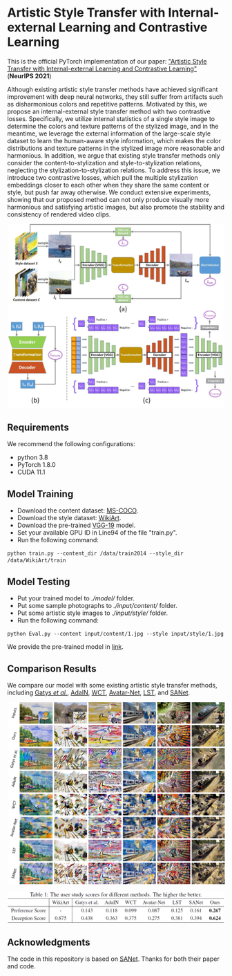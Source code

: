 # Artistic Style Transfer with Internal-external Learning and Contrastive Learning
This is the official PyTorch implementation of our paper: ["Artistic Style Transfer with Internal-external Learning and Contrastive Learning"](https://openreview.net/pdf?id=hm0i-cunzGW) (**NeurIPS 2021**)   

Although existing artistic style transfer methods have achieved significant improvement with deep neural networks, they still suffer from artifacts such as disharmonious colors and repetitive patterns. Motivated by this, we propose an internal-external style transfer method with two contrastive losses. Specifically, we utilize internal statistics of a single style image to determine the colors and texture patterns of the stylized image, and in the meantime, we leverage the external information of the large-scale style dataset to learn the human-aware style information, which makes the color distributions and texture patterns in the stylized image more reasonable and harmonious. In addition, we argue that existing style transfer methods only consider the content-to-stylization and style-to-stylization relations, neglecting the stylization-to-stylization relations. To address this issue, we introduce two contrastive losses, which pull the multiple stylization embeddings closer to each other when they share the same content or style, but push far away otherwise. We conduct extensive experiments, showing that our proposed method can not only produce visually more harmonious and satisfying artistic images, but also promote the stability and consistency of rendered video clips.

<div align=center>
<img src="https://github.com/HalbertCH/IEContraAST/blob/main/figures/pipeline.jpg" width="800" alt="Pipeline"/><br/>
</div>
  
## Requirements  
We recommend the following configurations:  
- python 3.8
- PyTorch 1.8.0
- CUDA 11.1

## Model Training  
- Download the content dataset: [MS-COCO](https://cocodataset.org/#download).
- Download the style dataset: [WikiArt](https://www.kaggle.com/c/painter-by-numbers).
- Download the pre-trained [VGG-19](https://drive.google.com/file/d/11uddn7sfe8DurHMXa0_tPZkZtYmumRNH/view?usp=sharing) model.
- Set your available GPU ID in Line94 of the file "train.py".
- Run the following command:
```
python train.py --content_dir /data/train2014 --style_dir /data/WikiArt/train
```

## Model Testing
- Put your trained model to *./model/* folder.
- Put some sample photographs to *./input/content/* folder.
- Put some artistic style images to *./input/style/* folder.
- Run the following command:
```
python Eval.py --content input/content/1.jpg --style input/style/1.jpg
```
We provide the pre-trained model in [link](https://drive.google.com/file/d/11uddn7sfe8DurHMXa0_tPZkZtYmumRNH/view?usp=sharing). 

## Comparison Results
We compare our model with some existing artistic style transfer methods, including [Gatys *et al.*](https://github.com/anishathalye/neural-style), [AdaIN](https://github.com/naoto0804/pytorch-AdaIN), [WCT](https://github.com/eridgd/WCT-TF), [Avatar-Net](https://github.com/LucasSheng/avatar-net), [LST](https://github.com/sunshineatnoon/LinearStyleTransfer), and [SANet](https://github.com/GlebBrykin/SANET).  

![image](https://github.com/HalbertCH/IEContraAST/blob/main/figures/comparison.jpg) 

![image](https://github.com/HalbertCH/IEContraAST/blob/main/figures/table.png) 
  
 ## Acknowledgments
The code in this repository is based on [SANet](https://github.com/GlebBrykin/SANET). Thanks for both their paper and code.
